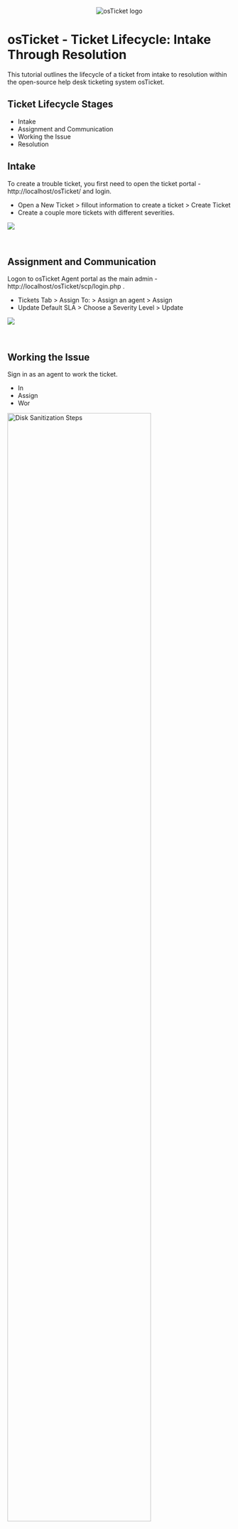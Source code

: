 <p align="center">
<img src="https://i.imgur.com/Clzj7Xs.png" alt="osTicket logo"/>
</p>

<h1>osTicket - Ticket Lifecycle: Intake Through Resolution</h1>
This tutorial outlines the lifecycle of a ticket from intake to resolution within the open-source help desk ticketing system osTicket.<br />


<h2>Ticket Lifecycle Stages</h2>

- Intake
- Assignment and Communication
- Working the Issue
- Resolution

<h2>Intake</h2>

To create a trouble ticket, you first need to open the ticket portal - http://localhost/osTicket/   and login.

- Open a New Ticket > fillout information to create a ticket > Create Ticket
- Create a couple more tickets with different severities.

<p>
<img src="https://i.imgur.com/JeqBKTO.gif"/>
</p>
<p>
</p>
<br />

<h2>Assignment and Communication</h2>

Logon to osTicket Agent portal as the main admin - http://localhost/osTicket/scp/login.php .

- Tickets Tab > Assign To: > Assign an agent > Assign
- Update Default SLA > Choose a Severity Level > Update

<p>
<img src="https://i.imgur.com/JJxb0PP.gif"/>
</p>
<p>
</p>
<br />

<h2>Working the Issue</h2>

Sign in as an agent to work the ticket.

- In
- Assign
- Wor

<p>
<img src="https://i.imgur.com/DJmEXEB.png" height="80%" width="80%" alt="Disk Sanitization Steps"/>
</p>
<p>
</p>
<br />

<h2>Resolution</h2>

- In
- Assignm
- Work
- Reso


<p>
<img src="https://i.imgur.com/DJmEXEB.png" height="80%" width="80%" alt="Disk Sanitization Steps"/>
</p>
<p>
</p>
<br />
